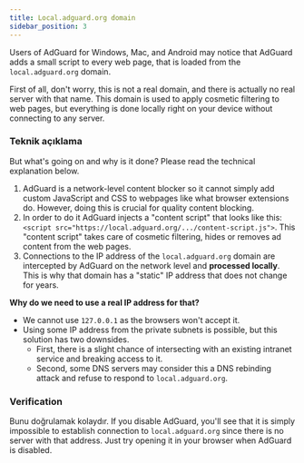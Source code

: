 ```yaml
---
title: Local.adguard.org domain
sidebar_position: 3
---
```


Users of AdGuard for Windows, Mac, and Android may notice that AdGuard adds a small script to every web page, that is loaded from the `local.adguard.org` domain.

First of all, don't worry, this is not a real domain, and there is actually no real server with that name. This domain is used to apply cosmetic filtering to web pages, but everything is done locally right on your device without connecting to any server.

### Teknik açıklama

But what's going on and why is it done? Please read the technical explanation below.

1. AdGuard is a network-level content blocker so it cannot simply add custom JavaScript and CSS to webpages like what browser extensions do. However, doing this is crucial for quality content blocking.
2. In order to do it AdGuard injects a "content script" that looks like this: `<script src="https://local.adguard.org/.../content-script.js">`. This "content script" takes care of cosmetic filtering, hides or removes ad content from the web pages.
3. Connections to the IP address of the `local.adguard.org` domain are intercepted by AdGuard on the network level and **processed locally**. This is why that domain has a "static" IP address that does not change for years.

**Why do we need to use a real IP address for that?**

* We cannot use `127.0.0.1` as the browsers won't accept it.
* Using some IP address from the private subnets is possible, but this solution has two downsides.
    * First, there is a slight chance of intersecting with an existing intranet service and breaking access to it.
    * Second, some DNS servers may consider this a DNS rebinding attack and refuse to respond to `local.adguard.org`.

### Verification

Bunu doğrulamak kolaydır. If you disable AdGuard, you'll see that it is simply impossible to establish connection to `local.adguard.org` since there is no server with that address. Just try opening it in your browser when AdGuard is disabled.